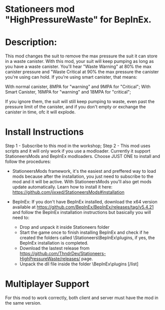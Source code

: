 # Stationeers mod "HighPressureWaste" for BepInEx.

# Description:  
This mod changes the suit to remove the max pressure the suit it can store in a waste canister. With this mod, your suit will keep pumping as long as you have a waste canister. You'll hear "Waste Warning" at 80% the max canister pressure and "Waste Critical at 90% the max pressure the canister you're using can hold. If you're using smart canister, that means:

With normal canister, 8MPA for "warning" and 9MPA for "Critical";
With Smart Canister, 16MPA for "warning" and 18MPA for "critical";

If you ignore them, the suit will still keep pumping to waste, even past the pressure limit of the canister, and if you don't empty or exchange the canister in time, ofc it will explode. 

# Install Instructions

Step 1 - Subscribe to this mod in the workshop;
Step 2 - This mod uses scripts and it will only work if you use a modloader. Currently it support StationeersMods and BepInEx modloaders. Choose JUST ONE to install and follow the procedures:

* StationeersMods framework, it's the easiest and preffered way to load mods because after the installation, you just need to subscribe to the mod and it will be active. With StationeersMods you'll also get mods update automatically. Learn how to install it here: https://github.com/jixxed/StationeersMods#installation

* BepInEx: If you don't have BepInEx installed, download the x64 version available at https://github.com/BepInEx/BepInEx/releases/tag/v5.4.21 and follow the BepInEx installation instructions but basically you will need to:
   * Drop and unpack it inside Stationeers folder
   * Start the game once to finish installing BepInEx and check if he created the folders called \Stationeers\BepInEx\plugins, if yes, the BepInEx installation is completed.
   * Download the lastest release from https://github.com/ThndrDev/Stationeers-HighPressureWaste/releases/ page.
   * Unpack the dll file inside the folder \BepInEx\plugins
[/list]

# Multiplayer Support

For this mod to work correctly, both client and server must have the mod in the same version.
